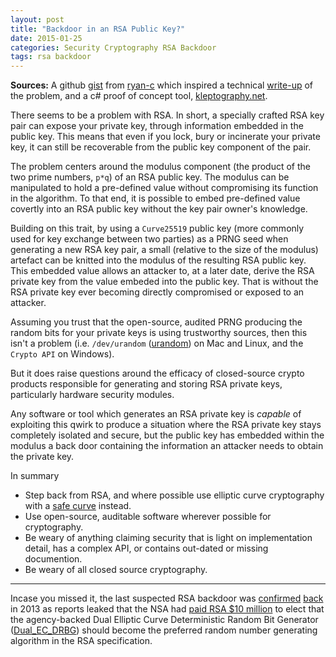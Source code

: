 ```yaml
---
layout: post
title: "Backdoor in an RSA Public Key?"
date: 2015-01-25
categories: Security Cryptography RSA Backdoor
tags: rsa backdoor
---
```


**Sources:** A github [gist][gist] from [ryan-c][ryan-c] which inspired a technical [write-up][write-up] of the problem, and a c# proof of concept tool, [kleptography.net][kleptography.net].

There seems to be a problem with RSA. In short, a specially crafted RSA key pair can expose your private key, through information embedded in the public key. This means that even if you lock, bury or incinerate your private key, it can still be recoverable from the public key component of the pair.

The problem centers around the modulus component (the product of the two prime numbers, `p*q`) of an RSA public key. The modulus can be manipulated to hold a pre-defined value without compromising its function in the algorithm. To that end, it is possible to embed pre-defined value covertly into an RSA public key without the key pair owner's knowledge.

Building on this trait, by using a `Curve25519` public key (more commonly used for key exchange between two parties) as a PRNG seed when generating a new RSA key pair, a small (relative to the size of the modulus) artefact can be knitted into the modulus of the resulting RSA public key. This embedded value allows an attacker to, at a later date, derive the RSA private key from the value embeded into the public key. That is without the RSA private key ever becoming directly compromised or exposed to an attacker.

Assuming you trust that the open-source, audited PRNG producing the random bits for your private keys is using trustworthy sources, then this isn't a problem (i.e. `/dev/urandom` ([urandom][urandom]) on Mac and Linux, and the `Crypto API` on Windows).

But it does raise questions around the efficacy of closed-source crypto products responsible for generating and storing RSA private keys, particularly hardware security modules.

Any software or tool which generates an RSA private key is _capable_ of exploiting this qwirk to produce a situation where the RSA private key stays completely isolated and secure, but the public key has embedded within the modulus a back door containing the information an attacker needs to obtain the private key.

<!--excerpt-->

In summary

* Step back from RSA, and where possible use elliptic curve cryptography with a [safe curve][safecurves] instead.
* Use open-source, auditable software wherever possible for cryptography.
* Be weary of anything claiming security that is light on implementation detail, has a complex API, or contains out-dated or missing documention.
* Be weary of all closed source cryptography.

---

Incase you missed it, the last suspected RSA backdoor was [confirmed][schneier] [back][reddit] in 2013 as reports leaked that the NSA had [paid RSA $10 million][nsa_paid_rsa] to elect that the agency-backed Dual Elliptic Curve Deterministic Random Bit Generator ([Dual_EC_DRBG][Dual_EC_DRBG]) should become the preferred random number generating algorithm in the RSA specification.

[gist]: https://gist.github.com/ryancdotorg/9bd3873e488740f86ebb
[ryan-c]: https://github.com/ryancdotorg
[kleptography.net]: https://github.com/scratch-net/Kleptography.net
[write-up]: http://kukuruku.co/hub/infosec/backdoor-in-a-public-rsa-key
[schneier]: https://www.schneier.com/blog/archives/2013/09/the_nsa_is_brea.html
[reddit]: http://www.reddit.com/r/netsec/comments/1lu6o2/the_nsa_is_breaking_most_encryption_on_the/
[nsa_paid_rsa]: http://www.theregister.co.uk/2013/12/21/nsa_paid_rsa_10_million/
[Dual_EC_DRBG]: http://en.wikipedia.org/wiki/Dual_EC_DRBG
[safecurves]: http://safecurves.cr.yp.to
[urandom]: http://sockpuppet.org/blog/2014/02/25/safely-generate-random-numbers/